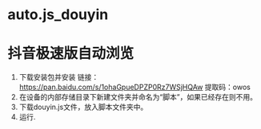 # auto.js_douyin
# 抖音极速版自动浏览
1. 下载安装包并安装 链接：https://pan.baidu.com/s/1ohaGpueDPZP0Rz7WSjHQAw  提取码：owos 
2. 在设备的内部存储目录下新建文件夹并命名为“脚本”，如果已经存在则不用。
3. 下载douyin.js文件，放入脚本文件夹中。
4. 运行.

